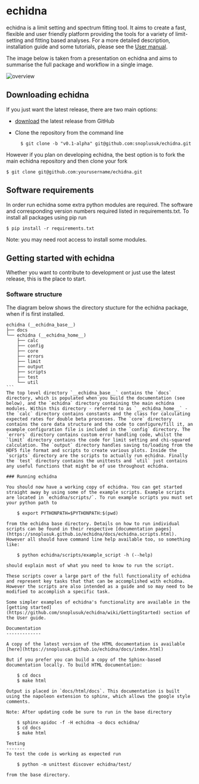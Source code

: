 echidna
=======

echidna is a limit setting and spectrum fitting tool. It aims to create a fast, flexible and user friendly platform providing the tools for a variety of limit-setting and fitting based analyses. For a more detailed description, installation guide and some tutorials, please see the [User manual](https://github.com/snoplusuk/echidna/wiki#user-manual).

The image below is taken from a presentation on echidna and aims to summarise the full package and workflow in a single image.

![overview](https://cloud.githubusercontent.com/assets/1931666/10453599/6673622a-71a5-11e5-971a-5be98a6bbe7a.png)

Downloading echidna
-------------------

If you just want the latest release, there are two main options:

* [download](https://github.com/snoplusuk/echidna/releases/latest) the latest release from GitHub
* Clone the repository from the command line


        $ git clone -b "v0.1-alpha" git@github.com:snoplusuk/echidna.git

However if you plan on developing echidna, the best option is to fork the main
echidna repository and then clone your fork

    $ git clone git@github.com:yourusername/echidna.git

Software requirements
---------------------

In order run echidna some extra python modules are required. The software and corresponding version numbers required listed in requirements.txt. To install all packages using pip run

    $ pip install -r requirements.txt

Note: you may need root access to install some modules. 

Getting started with echidna
----------------------------

Whether you want to contribute to development or just use the latest release, this is the place to start.

### Software structure

The diagram below shows the directory stucture for the echidna package, when if is first installed.

````
echidna (__echidna_base__)
├── docs
└── echidna (__echidna_home__)
    ├── calc
    ├── config
    ├── core
    ├── errors
    ├── limit
    ├── output
    ├── scripts
    ├── test
    └── util
```
The top level directory `__echidna_base__` contains the `docs` directory, which is populated when you build the documentation (see below), and the `echidna` directory containing the main echidna modules. Within this directory - referred to as `__echidna_home__` - the `calc` directory contains constants and the class for calculating expected rates for double beta processes. The `core` directory contains the core data structure and the code to configure/fill it, an example configuration file is included in the `config` directory. The `errors` directory contains custom error handling code, whilst the `limit` directory contains the code for limit setting and chi-squared calculation. The `output` directory handles saving to/loading from the HDF5 file format and scripts to create various plots. Inside the `scripts` directory are the scripts to actually run echidna. Finally the `test` directory contains the unittests and `util` just contains any useful functions that might be of use throughout echidna.

### Running echidna

You should now have a working copy of echidna. You can get started straight away by using some of the example scripts. Example scripts are located in `echidna/scripts/`. To run example scripts you must set your python path to

    $ export PYTHONPATH=$PYTHONPATH:$(pwd)

from the echidna base directory. Details on how to run individual scripts can be found in their respective [documentation pages](https://snoplusuk.github.io/echidna/docs/echidna.scripts.html). However all should have command line help available too, so something like:

    $ python echidna/scripts/example_script -h (--help)

should explain most of what you need to know to run the script.

These scripts cover a large part of the full functionality of echidna and represent key tasks that that can be accomplished with echidna. However the scripts are also intended as a guide and so may need to be modified to accomplish a specific task.

Some simpler examples of echidna's functionality are available in the [getting started](https://github.com/snoplusuk/echidna/wiki/GettingStarted) section of the User guide.

Documentation
-------------

A copy of the latest version of the HTML documentation is available [here](https://snoplusuk.github.io/echidna/docs/index.html)

But if you prefer you can build a copy of the Sphinx-based documentation locally. To build HTML documentation:

    $ cd docs
    $ make html

Output is placed in `docs/html/docs`. This documentation is built using the napoleon extension to sphinx, which allows the google style comments.

Note: After updating code be sure to run in the base directory
    
    $ sphinx-apidoc -f -H echidna -o docs echidna/
    $ cd docs
    $ make html

Testing
-------
To test the code is working as expected run

    $ python -m unittest discover echidna/test/

from the base directory.

